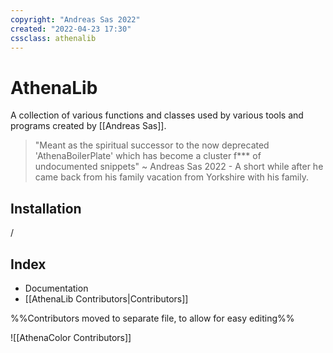 ```yaml
---
copyright: "Andreas Sas 2022"
created: "2022-04-23 17:30"
cssclass: athenalib
---
```


# AthenaLib
A collection of various functions and classes used by various tools and programs created by [[Andreas Sas]]. 

> "Meant as the spiritual successor to the now deprecated 'AthenaBoilerPlate' which has become a cluster f*** of undocumented snippets"
~ Andreas Sas 2022 - A short while after he came back from his family vacation from Yorkshire with his family.

## Installation
/

## Index
- Documentation
- [[AthenaLib Contributors|Contributors]]

%%Contributors moved to separate file, to allow for easy editing%%

![[AthenaColor Contributors]]